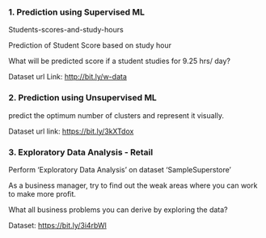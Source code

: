 ### 1. Prediction using Supervised ML
Students-scores-and-study-hours

Prediction of Student Score based on study hour

What will be predicted score if a student studies for 9.25 hrs/ day?

Dataset url Link: http://bit.ly/w-data


### 2. Prediction using Unsupervised ML
predict the optimum number of clusters and represent it visually.

Dataset url link: https://bit.ly/3kXTdox


### 3. Exploratory Data Analysis - Retail
Perform ‘Exploratory Data Analysis’ on dataset ‘SampleSuperstore’

As a business manager, try to find out the weak areas where you can work to make more profit.

What all business problems you can derive by exploring the data?

Dataset: https://bit.ly/3i4rbWl
